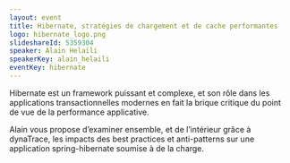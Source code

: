 ```yaml
---
layout: event
title: Hibernate, stratégies de chargement et de cache performantes
logo: hibernate_logo.png
slideshareId: 5359304
speaker: Alain Helaïli
speakerKey: alain_helaili
eventKey: hibernate
---
```

Hibernate est un framework puissant et complexe, et son rôle dans les applications transactionnelles modernes en fait la brique critique du point de vue de la performance applicative.

Alain vous propose d’examiner ensemble, et de l’intérieur grâce à dynaTrace, les impacts des best practices et anti-patterns sur une application spring-hibernate soumise à de la charge.